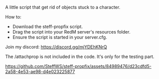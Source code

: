 A little script that get rid of objects stuck to a character.

How to:
- Download the steff-propfix script.
- Drag the script into your RedM server's resources folder.
- Ensure the script is started in your server.cfg.
  
Join my discord: https://discord.gg/mjYDEhKNrQ

The /attachprop is not included in the code. It's only for the testing part.

https://github.com/SteffWS/steff-propfix/assets/84989476/d23cdfd5-2a58-4e53-ae98-d4e023225877
